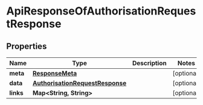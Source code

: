 
# ApiResponseOfAuthorisationRequestResponse

## Properties
Name | Type | Description | Notes
------------ | ------------- | ------------- | -------------
**meta** | [**ResponseMeta**](ResponseMeta.md) |  |  [optional]
**data** | [**AuthorisationRequestResponse**](AuthorisationRequestResponse.md) |  |  [optional]
**links** | **Map&lt;String, String&gt;** |  |  [optional]



